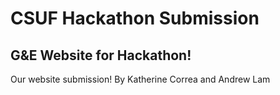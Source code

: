 # CSUF Hackathon Submission

## G&E Website for Hackathon!

Our website submission! By Katherine Correa and Andrew Lam

